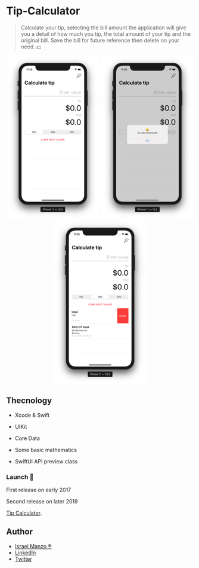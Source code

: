 # Tip-Calculator

> Calculate your tip, selecting the bill amount the application will give you a detail of how much you tip, the total amount of your tip and the original bill. Save the bill for future reference then delete on your need. 💵

<p align="center">
<img src="/img/one.png" width="250"> <img src="/img/two.png" width="250"> <img src="/img/three.png" width="250">
</p>

## Thecnology

- Xcode & Swift

- UIKit

- Core Data 

- Some basic mathematics

- SwiftUI API preview class

### Launch :rocket:
First release on early 2017

Second release on later 2019

[Tip Calculator](https://itunes.apple.com/us/app/my-new-news/id1210234219?mt=8).

## Author
-  [Israel Manzo ®](http://israelmanzo.com)
- [LinkedIn](https://www.linkedin.com/in/israel-manzo/) 
- [Twitter](https://twitter.com/israman30)
